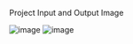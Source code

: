 Project Input and Output Image

![image](https://github.com/ArifAhmed120829/Sudoku_Game/assets/75961783/c8274db8-e191-4fba-91dd-1a536c28bd90)
![image](https://github.com/ArifAhmed120829/Sudoku_Game/assets/75961783/43ba8562-c65f-4b4f-a91f-e09ed5671c19)
